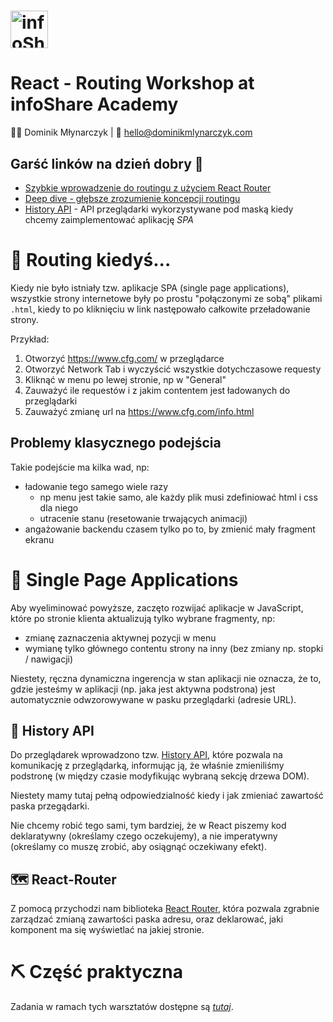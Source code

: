 # <a href='https://infoshareacademy.com/'><img src='https://infoshareacademy.com/wp-content/themes/infoshare/src/images/logo.svg' height='60' alt='infoShare Academy Logo' aria-label='https://infoshareacademy.com/' /></a>

# React - Routing Workshop at infoShare Academy

👨‍🏫 Dominik Młynarczyk | 📧 [hello@dominikmlynarczyk.com](mailto:hello@dominikmlynarczyk.com)

## Garść linków na dzień dobry 🧐

- [Szybkie wprowadzenie do routingu z użyciem React Router](https://reactrouter.com/docs/en/v6/getting-started/tutorial)
- [Deep dive - głębsze zrozumienie koncepcji routingu](https://reactrouter.com/docs/en/v6/getting-started/concepts)
- [History API](https://developer.mozilla.org/en-US/docs/Web/API/History_API) - API przeglądarki wykorzystywane pod maską kiedy chcemy zaimplementować aplikację *SPA*

# 👴 Routing kiedyś...

Kiedy nie było istniały tzw. aplikacje SPA (single page applications), wszystkie strony internetowe były po prostu "połączonymi ze sobą" plikami `.html`, kiedy to po kliknięciu w link następowało całkowite przeładowanie strony.

Przykład:

1. Otworzyć https://www.cfg.com/ w przeglądarce
2. Otworzyć Network Tab i wyczyścić wszystkie dotychczasowe requesty
3. Kliknąć w menu po lewej stronie, np w "General"
4. Zauważyć ile requestów i z jakim contentem jest ładowanych do przeglądarki
5. Zauważyć zmianę url na https://www.cfg.com/info.html

## Problemy klasycznego podejścia

Takie podejście ma kilka wad, np:

- ładowanie tego samego wiele razy
  - np menu jest takie samo, ale każdy plik musi zdefiniować html i css dla niego
  - utracenie stanu (resetowanie trwających animacji)
- angażowanie backendu czasem tylko po to, by zmienić mały fragment ekranu

# 👶 Single Page Applications

Aby wyeliminować powyższe, zaczęto rozwijać aplikacje w JavaScript, które po stronie klienta aktualizują tylko wybrane fragmenty, np:

- zmianę zaznaczenia aktywnej pozycji w menu
- wymianę tylko głównego contentu strony na inny (bez zmiany np. stopki / nawigacji)

Niestety, ręczna dynamiczna ingerencja w stan aplikacji nie oznacza, że to, gdzie jesteśmy w aplikacji (np. jaka jest aktywna podstrona) jest automatycznie odwzorowywane w pasku przeglądarki (adresie URL).

## 📖 History API

Do przeglądarek wprowadzono tzw. [History API](https://developer.mozilla.org/en-US/docs/Web/API/History_API), które pozwala na komunikację z przeglądarką, informując ją, że właśnie zmieniliśmy podstronę (w między czasie modyfikując wybraną sekcję drzewa DOM).

Niestety mamy tutaj pełną odpowiedzialność kiedy i jak zmieniać zawartość paska przegądarki.

Nie chcemy robić tego sami, tym bardziej, że w React piszemy kod deklaratywny (określamy czego oczekujemy), a nie imperatywny (określamy co muszę zrobić, aby osiągnąć oczekiwany efekt).

## 🗺 React-Router

Z pomocą przychodzi nam biblioteka [React Router](https://reactrouter.com/docs/en/v6), która pozwala zgrabnie zarządzać zmianą zawartości paska adresu, oraz deklarować, jaki komponent ma się wyświetlać na jakiej stronie.

# ⛏️ Część praktyczna

Zadania w ramach tych warsztatów dostępne są [*tutaj*](./exercises.md).